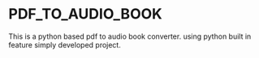 # PDF_TO_AUDIO_BOOK

This is a python based pdf to audio book converter.
using python built in feature simply developed project.
